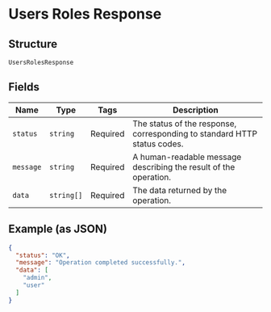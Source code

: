 
# Users Roles Response

## Structure

`UsersRolesResponse`

## Fields

| Name | Type | Tags | Description |
|  --- | --- | --- | --- |
| `status` | `string` | Required | The status of the response, corresponding to standard HTTP status codes. |
| `message` | `string` | Required | A human-readable message describing the result of the operation. |
| `data` | `string[]` | Required | The data returned by the operation. |

## Example (as JSON)

```json
{
  "status": "OK",
  "message": "Operation completed successfully.",
  "data": [
    "admin",
    "user"
  ]
}
```

